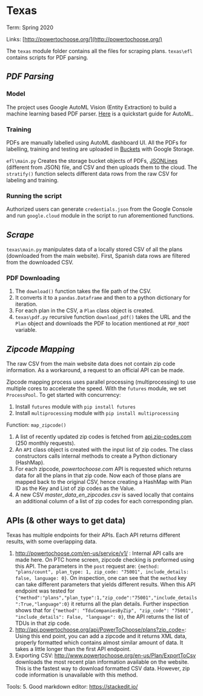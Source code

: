 
# Texas 
Term: Spring 2020 

Links: [http://powertochoose.org/](http://powertochoose.org/)

The `texas` module folder contains all the files for scraping plans. `texas\efl` contains scripts for PDF parsing.

## _PDF Parsing_
### Model
The project uses Google AutoML Vision (Entity Extraction) to build a machine learning based PDF parser. [Here](https://cloud.google.com/natural-language/automl/docs/quickstart) is a quickstart guide for AutoML. 

### Training 
PDFs are manually labelled using AutoML dashboard UI. All the PDFs for labelling, training and testing are uploaded in [Buckets](https://cloud.google.com/storage/docs/listing-buckets#storage-list-buckets-python) with Google Storage.  

`efl\main.py` Creates the storage bucket objects of PDFs, [JSONLines](http://jsonlines.org/) (different from JSON) file, and CSV and then uploads them to the cloud. The `stratify()` function selects different data rows from the raw CSV for labeling and training.  

### Running the script 
Authorized users can generate `credentials.json` from the Google Console and run `google.cloud` module in the script to run aforementioned functions. 

## _Scrape_
`texas\main.py` manipulates data of a locally stored CSV of all the plans (downloaded from the main website).  First, Spanish data rows are filtered from the downloaded CSV. 
### PDF Downloading 
1. The `download()` function takes the file path of the CSV.
2. It converts it to a `pandas.Dataframe` and then to a python dictionary for iteration.
3. For each plan in the CSV, a `Plan` class object is created.
4. `texas\pdf.py` recursive function `download_pdf()` takes the URL and the `Plan` object and downloads the PDF to location mentioned at `PDF_ROOT` variable. 

## _Zipcode Mapping_
The raw CSV from the main website data does not contain zip code information. As a workaround, a request to an official API can be made. 

Zipcode mapping process uses parallel processing (multiprocessing) to use multiple cores to accelerate the speed. With the `futures` module, we set `ProcessPool`. To get started with concurrency: 

1. Install `futures` module with `pip install futures`
2. Install `multiprocessing` module with `pip install multiprocessing`


Function: `map_zipcode()` 

1. A list of recently updated zip codes is fetched from [api.zip-codes.com]([http://api.zip-codes.com/](http://api.zip-codes.com/)) (250 monthly requests).
2. An `API` class object is created with the input list of zip codes. The class constructors calls internal methods to create a Python dictionary (HashMap).
3. For each zipcode, _powertochoose.com_ API is requested which returns data for all the plans in that zip code. Now each of those plans are mapped back to the original CSV, hence creating a HashMap with Plan ID as the Key and List of zip codes as the Value.  
4. A new CSV _master_data_en_zipcodes.csv_ is saved locally that contains an additional column of a list of zip codes for each corresponding plan. 

## APIs (& other ways to get data)
Texas has multiple endpoints for their APIs. Each API returns different results, with some overlapping data. 

1. http://powertochoose.com/en-us/service/v1/ : Internal API calls are made here. On PTC home screen, zipcode checking is preformed using this API. The parameters in the `post` request are: `{method: "plans/count", plan_type: 1, zip_code: "75001", include_details: false, language: 0}`. On inspection, one can see that the `method` key can take different parameters that yields different results. When this API endpoint was tested for `{"method":"plans","plan_type":1,"zip_code":"75001","include_details":True,"language":0}` it returns all the plan details. Further inspection shows that for `{"method": "TduCompaniesByZip", "zip_code": "75001", "include_details": False, "language": 0}`, the API returns the list of TDUs in that zip code. 
2. http://api.powertochoose.org/api/PowerToChoose/plans?zip_code=: Using this end point, you can add a zipcode and it returns XML data, properly formatted which contains almost similar amount of data. It takes a little longer than the first API endpoint. 
3. Exporting CSV: http://www.powertochoose.org/en-us/Plan/ExportToCsv downloads the most recent plan information available on the website. This is the fastest way to download formatted CSV data. However, zip code information is unavailable with this method. 


Tools:
5. Good markdown editor: https://stackedit.io/

